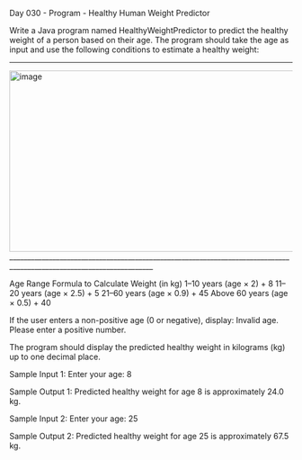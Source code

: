 Day 030 - Program -  Healthy Human Weight Predictor

Write a Java program named HealthyWeightPredictor to predict the healthy weight of a person based on their age.
The program should take the age as input and use the following conditions to estimate a healthy weight:
______________________________________________________________________________________________________________________
<img width="748" height="322" alt="image" src="https://github.com/user-attachments/assets/02ed3691-8a73-4cfa-b7e6-9abc16bf0a46" />
______________________________________________________________________________________________________________________

Age Range	Formula to Calculate Weight (in kg)
1–10 years	(age × 2) + 8
11–20 years	(age × 2.5) + 5
21–60 years	(age × 0.9) + 45
Above 60 years	(age × 0.5) + 40

If the user enters a non-positive age (0 or negative), display:
Invalid age. Please enter a positive number.

The program should display the predicted healthy weight in kilograms (kg) up to one decimal place.

Sample Input 1:
Enter your age: 8

Sample Output 1:
Predicted healthy weight for age 8 is approximately 24.0 kg.

Sample Input 2:
Enter your age: 25

Sample Output 2:
Predicted healthy weight for age 25 is approximately 67.5 kg.
